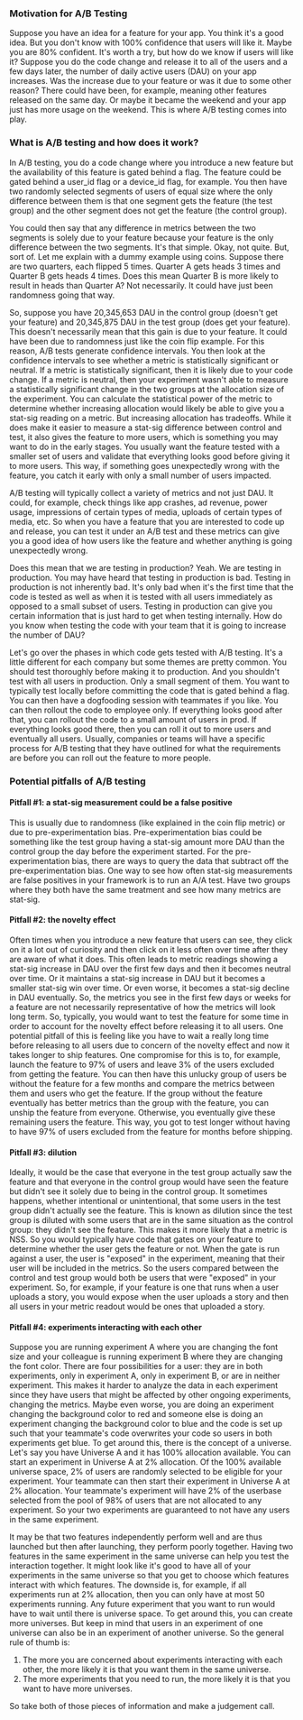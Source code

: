 ### Motivation for A/B Testing
Suppose you have an idea for a feature for your app. You think it's a good idea. But you don't know with 100% confidence that users will like it. Maybe you are 80% confident. It's worth a try, but how do we know if users will like it? Suppose you do the code change and release it to all of the users and a few days later, the number of daily active users (DAU) on your app increases. Was the increase due to your feature or was it due to some other reason? There could have been, for example, meaning other features released on the same day. Or maybe it became the weekend and your app just has more usage on the weekend. This is where A/B testing comes into play. 

### What is A/B testing and how does it work?
In A/B testing, you do a code change where you introduce a new feature but the availability of this feature is gated behind a flag. The feature could be gated behind a user_id flag or a device_id flag, for example. You then have two randomly selected segments of users of equal size where the only difference between them is that one segment gets the feature (the test group) and the other segment does not get the feature (the control group). 


You could then say that any difference in metrics between the two segments is solely due to your feature because your feature is the only difference between the two segments. It's that simple. Okay, not quite. But, sort of. Let me explain with a dummy example using coins. Suppose there are two quarters, each flipped 5 times. Quarter A gets heads 3 times and Quarter B gets heads 4 times. Does this mean Quarter B is more likely to result in heads than Quarter A? Not necessarily. It could have just been randomness going that way. 


So, suppose you have 20,345,653 DAU in the control group (doesn't get your feature) and 20,345,875 DAU in the test group (does get your feature). This doesn't necessarily mean that this gain is due to your feature. It could have been due to randomness just like the coin flip example. For this reason, A/B tests generate confidence intervals. You then look at the confidence intervals to see whether a metric is statistically significant or neutral. If a metric is statistically significant, then it is likely due to your code change. If a metric is neutral, then your experiment wasn't able to measure a statistically significant change in the two groups at the allocation size of the experiment. You can calculate the statistical power of the metric to determine whether increasing allocation would likely be able to give you a stat-sig reading on a metric. But increasing allocation has tradeoffs. While it does make it easier to measure a stat-sig difference between control and test, it also gives the feature to more users, which is something you may want to do in the early stages. You usually want the feature tested with a smaller set of users and validate that everything looks good before giving it to more users. This way, if something goes unexpectedly wrong with the feature, you catch it early with only a small number of users impacted.   


A/B testing will typically collect a variety of metrics and not just DAU. It could, for example, check things like app crashes, ad revenue, power usage, impressions of certain types of media, uploads of certain types of media, etc. So when you have a feature that you are interested to code up and release, you can test it under an A/B test and these metrics can give you a good idea of how users like the feature and whether anything is going unexpectedly wrong.  


Does this mean that we are testing in production? Yeah. We are testing in production. You may have heard that testing in production is bad. Testing in production is not inherently bad. It's only bad when it's the first time that the code is tested as well as when it is tested with all users immediately as opposed to a small subset of users. Testing in production can give you certain information that is just hard to get when testing internally. How do you know when testing the code with your team that it is going to increase the number of DAU?  


Let's go over the phases in which code gets tested with A/B testing. It's a little different for each company but some themes are pretty common. You should test thoroughly before making it to production. And you shouldn't test with all users in production. Only a small segment of them. You want to typically test locally before committing the code that is gated behind a flag. You can then have a dogfooding session with teammates if you like. You can then rollout the code to employee only. If everything looks good after that, you can rollout the code to a small amount of users in prod. If everything looks good there, then you can roll it out to more users and eventually all users. Usually, companies or teams will have a specific process for A/B testing that they have outlined for what the requirements are before you can roll out the feature to more people. 


### Potential pitfalls of A/B testing


#### Pitfall #1: a stat-sig measurement could be a false positive
This is usually due to randomness (like explained in the coin flip metric) or due to pre-experimentation bias. Pre-experimentation bias could be something like the test group having a stat-sig amount more DAU than the control group the day before the experiment started. For the pre-experimentation bias, there are ways to query the data that subtract off the pre-experimentation bias. One way to see how often stat-sig measurements are false positives in your framework is to run an A/A test. Have two groups where they both have the same treatment and see how many metrics are stat-sig. 


#### Pitfall #2: the novelty effect
Often times when you introduce a new feature that users can see, they click on it a lot out of curiosity and then click on it less often over time after they are aware of what it does. This often leads to metric readings showing a stat-sig increase in DAU over the first few days and then it becomes neutral over time. Or it maintains a stat-sig increase in DAU but it becomes a smaller stat-sig win over time. Or even worse, it becomes a stat-sig decline in DAU eventually. So, the metrics you see in the first few days or weeks for a feature are not necessarily representative of how the metrics will look long term. So, typically, you would want to test the feature for some time in order to account for the novelty effect before releasing it to all users. One potential pitfall of this is feeling like you have to wait a really long time before releasing to all users due to concern of the novelty effect and now it takes longer to ship features. One compromise for this is to, for example, launch the feature to 97% of users and leave 3% of the users excluded from getting the feature. You can then have this unlucky group of users be without the feature for a few months and compare the metrics between them and users who get the feature. If the group without the feature eventually has better metrics than the group with the feature, you can unship the feature from everyone. Otherwise, you eventually give these remaining users the feature. This way, you got to test longer without having to have 97% of users excluded from the feature for months before shipping. 


#### Pitfall #3: dilution 
Ideally, it would be the case that everyone in the test group actually saw the feature and that everyone in the control group would have seen the feature but didn't see it solely due to being in the control group. It sometimes happens, whether intentional or unintentional, that some users in the test group didn't actually see the feature. This is known as dilution since the test group is diluted with some users that are in the same situation as the control group: they didn't see the feature. This makes it more likely that a metric is NSS. So you would typically have code that gates on your feature to determine whether the user gets the feature or not. When the gate is run against a user, the user is "exposed" in the experiment, meaning that their user will be included in the metrics. So the users compared between the control and test group would both be users that were "exposed" in your experiment. So, for example, if your feature is one that runs when a user uploads a story, you would expose when the user uploads a story and then all users in your metric readout would be ones that uploaded a story. 


  


#### Pitfall #4: experiments interacting with each other
Suppose you are running experiment A where you are changing the font size and your colleague is running experiment B where they are changing the font color. There are four possibilities for a user: they are in both experiments, only in experiment A, only in experiment B, or are in neither experiment. This makes it harder to analyze the data in each experiment since they have users that might be affected by other ongoing experiments, changing the metrics. Maybe even worse, you are doing an experiment changing the background color to red and someone else is doing an experiment changing the background color to blue and the code is set up such that your teammate's code overwrites your code so users in both experiments get blue. To get around this, there is the concept of a universe. Let's say you have Universe A and it has 100% allocation available. You can start an experiment in Universe A at 2% allocation. Of the 100% available universe space, 2% of users are randomly selected to be eligible for your experiment. Your teammate can then start their experiment in Universe A at 2% allocation. Your teammate's experiment will have 2% of the userbase selected from the pool of 98% of users that are not allocated to any experiment. So your two experiments are guaranteed to not have any users in the same experiment. 

It may be that two features independently perform well and are thus launched but then after launching, they perform poorly together. Having two features in the same experiment in the same universe can help you test the interaction together. It might look like it's good to have all of your experiments in the same universe so that you get to choose which features interact with which features. The downside is, for example, if all experiments run at 2% allocation, then you can only have at most 50 experiments running. Any future experiment that you want to run would have to wait until there is universe space. To get around this, you can create more universes. But keep in mind that users in an experiment of one universe can also be in an experiment of another universe. So the general rule of thumb is: 
1) The more you are concerned about experiments interacting with each other, the more likely it is that you want them in the same universe. 
2) The more experiments that you need to run, the more likely it is that you want to have more universes. 

So take both of those pieces of information and make a judgement call. 
